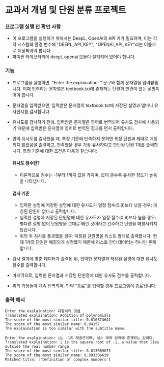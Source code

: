 # 교과서 개념 및 단원 분류 프로젝트

### 프로그램 실행 전 확인 사항
- 이 프로그램을 실행하기 위해서는 DeepL, OpenAI의 API 키가 필요하며, 이는 각각 시스템의 환경 변수에 "DEEPL_API_KEY", "OPENAI_API_KEY"라는 이름으로 저장되어야 합니다.
- 파이썬 라이브러리에 deepl, openai 모듈이 설치되어 있어야 합니다.

### 기능
- 프로그램을 실행하면, "Enter the explaination: " 문구와 함께 문자열을 입력받습니다. 이때 입력하는 문자열은 textbook.txt에 존재하는 단원과 연관이 있는 설명이어야 합니다.
- 문자열을 입력받으면, 입력받은 문자열이 textbook.txt에 저장된 설명과 얼마나 유사한지를 검사합니다.
- 유사도를 검사하기 전에, 입력받은 문자열은 영어로 번역되어 유사도 검사에 사용되기 때문에 입력받은 문자열이 영어로 번역된 결과를 먼저 출력합니다.
- 만약 유사도를 검사했을 때, 특정 기준에 만족하지 못하면 특정 단원과 제대로 매칭되지 않았음을 출력하고, 만족했을 경우 가장 유사하다고 판단된 단원 1개를 출력합니다. 특정 기준에 대한 조건은 다음과 같습니다:
  #### 유사도 점수란?
  - 이론적으로 점수는 -1부터 1까지 값을 가지며, 값이 클수록 유사한 정도가 높음을 나타냅니다.
  
  #### 검사 기준
  - 입력한 설명에 저장된 설명에 대한 유사도가 일정 점수(0.8)보다 낮을 경우: 매칭된 단원이 없다고 출력합니다.
  - 입력한 설명과 저장된 단원명에 대한 유사도가 일정 점수(0.9)보다 높을 경우: 별다른 설명 없이 단원명을 그대로 베낀 것이라고 간주하고 단원을 매칭시키지 않습니다.
  - 위의 두 검사를 통과했을 경우: 매칭된 단원명을 리스트 형태로 출력합니다. 현재 1개의 단원만 매칭되게 설정했기 때문에 리스트 안의 데이터는 하나만 존재합니다.

- 검사 결과에 맞춘 데이터가 출력된 뒤, 입력한 문자열과 저장된 설명에 대한 유사도 점수를 출력합니다.
- 마지막으로, 입력한 문자열과 저장된 단원명에 대한 유사도 점수를 출력합니다.
- 위의 과정들이 계속 반복되며, 만약 "종료"를 입력할 경우 프로그램이 종료됩니다.

### 출력 예시
```shell
Enter the explaination: 다항식의 덧셈
Translated explaination: Addition of polynomials
The score of the most similar title: 0.810874641
The score of the most similar name: 0.94157
The explaination is too similar with the subtitle name.
```
```shell
Enter the explaination: i는 -1의 제곱근이며, 실수 밖의 범위에 존재하는 값이다.
Translated explaination: i is the square root of -1, a value that lies outside the real number range.
The score of the most similar title: 0.813089073
The score of the most similar name: 0.803306639
Matched title: ['Definition of complex numbers']
```
